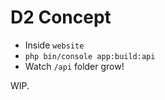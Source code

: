 # D2 Concept

- Inside `website`
- `php bin/console app:build:api`
- Watch `/api` folder grow!

WIP.

